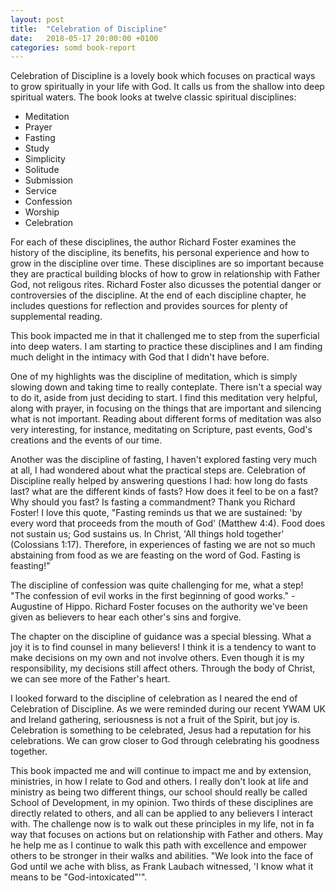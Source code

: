 ```yaml
---
layout: post
title:  "Celebration of Discipline"
date:   2018-05-17 20:00:00 +0100
categories: somd book-report
---
```

Celebration of Discipline is a lovely book which focuses on practical ways to grow spiritually in your life with God. It calls us from the shallow into deep spiritual waters. The book looks at twelve classic spiritual disciplines:

* Meditation
* Prayer
* Fasting
* Study
* Simplicity
* Solitude
* Submission
* Service
* Confession
* Worship
* Celebration

For each of these disciplines, the author Richard Foster examines the history of the discipline, its benefits, his personal experience and how to grow in the discipline over time. These disciplines are so important because they are practical building blocks of how to grow in relationship with Father God, not religous rites. Richard Foster also dicusses the potential danger or controversies of the discipline. At the end of each discipline chapter, he includes questions for reflection and provides sources for plenty of supplemental reading.

This book impacted me in that it challenged me to step from the superficial into deep waters. I am starting to practice these disciplines and I am finding much delight in the intimacy with God that I didn't have before.

One of my highlights was the discipline of meditation, which is simply slowing down and taking time to really conteplate. There isn't a special way to do it, aside from just deciding to start. I find this meditation very helpful, along with prayer, in focusing on the things that are important and silencing what is not important. Reading about different forms of meditation was also very interesting, for instance, meditating on Scripture, past events, God's creations and the events of our time.

Another was the discipline of fasting, I haven't explored fasting very much at all, I had wondered about what the practical steps are. Celebration of Discipline really helped by answering questions I had: how long do fasts last? what are the different kinds of fasts? How does it feel to be on a fast? Why should you fast? Is fasting a commandment? Thank you Richard Foster! I love this quote, "Fasting reminds us that we are sustained: 'by every word that proceeds from the mouth of God' (Matthew 4:4). Food does not sustain us; God sustains us. In Christ, 'All things hold together' (Colossians 1:17). Therefore, in experiences of fasting we are not so much abstaining from food as we are feasting on the word of God. Fasting is feasting!"

The discipline of confession was quite challenging for me, what a step! "The confession of evil works in the first beginning of good works." - Augustine of Hippo. Richard Foster focuses on the authority we've been given as believers to hear each other's sins and forgive.

The chapter on the discipline of guidance was a special blessing. What a joy it is to find counsel in many believers! I think it is a tendency to want to make decisions on my own and not involve others. Even though it is my responsibility, my decisions still affect others. Through the body of Christ, we can see more of the Father's heart.

I looked forward to the discipline of celebration as I neared the end of Celebration of Discipline. As we were reminded during our recent YWAM UK and Ireland gathering, seriousness is not a fruit of the Spirit, but joy is. Celebration is something to be celebrated, Jesus had a reputation for his celebrations. We can grow closer to God through celebrating his goodness together.

This book impacted me and will continue to impact me and by extension, ministries, in how I relate to God and others. I really don't look at life and ministry as being two different things, our school should really be called School of Development, in my opinion. Two thirds of these disciplines are directly related to others, and all can be applied to any believers I interact with. The challenge now is to walk out these principles in my life, not in fa way that focuses on actions but on relationship with Father and others. May he help me as I continue to walk this path with excellence and empower others to be stronger in their walks and abilities. "We look into the face of God until we ache with bliss, as Frank Laubach witnessed, 'I know what it means to be "God-intoxicated"'".
